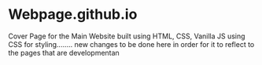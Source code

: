 # Webpage.github.io


Cover Page for the Main Website built using HTML, CSS, Vanilla JS using CSS for styling........
new changes to be done here in order for it to reflect to the pages that are developmentan
 
